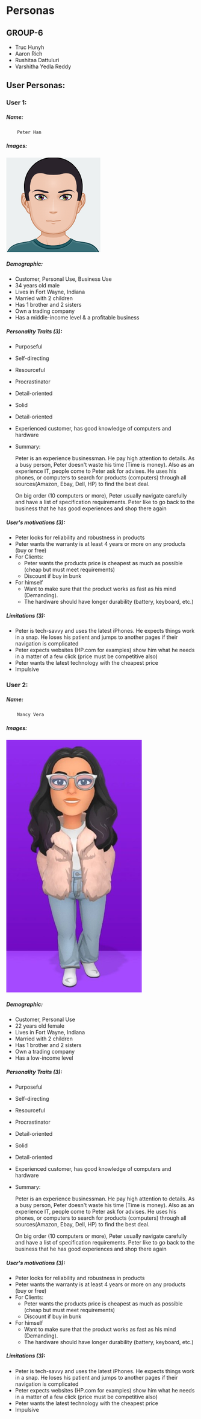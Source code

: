 # Personas

## GROUP-6
- Truc Hunyh
- Aaron Rich
- Rushitaa Dattuluri
- Varshitha Yedla Reddy

## User Personas:
### User 1:

##### Name:
```
    Peter Han
```

##### Images:
<img src="images/business-man.png">

##### Demographic: 
  - Customer, Personal Use, Business Use
  - 34 years old male
  - Lives in Fort Wayne, Indiana
  - Married with 2 children
  - Has 1 brother and 2 sisters
  - Own a trading company
  - Has a middle-income level & a profitable business

##### Personality Traits (3):
  - Purposeful
  - Self-directing
  - Resourceful
  - Procrastinator 
  - Detail-oriented
  - Solid
  - Detail-oriented
  - Experienced customer, has good knowledge of computers and hardware
  - Summary:
    
    Peter is an experience businessman. He pay high attention to details. 
    As a busy person, Peter doesn't waste his time (Time is money). 
    Also as an experience IT, people come to Peter ask for advises.
    He uses his phones, or computers to search for products (computers) through all sources(Amazon, Ebay, Dell, HP) to find the best deal.
    
    On big order (10 computers or more), Peter usually navigate carefully and have a list of specification requirements.
    Peter like to go back to the business that he has good experiences and shop there again

##### User's motivations (3):
  - Peter looks for reliability and robustness in products
  - Peter wants the warranty is at least 4 years or more on any products (buy or free)
  - For Clients: 
    - Peter wants the products price is cheapest as much as possible (cheap but must meet requirements)
    - Discount if buy in bunk
  - For himself
    - Want to make sure that the product works as fast as his mind (Demanding).
    - The hardware should have longer durability (battery, keyboard, etc.)

##### Limitations (3):
  - Peter is tech-savvy and uses the latest iPhones. He expects things work in a snap. He loses his patient and jumps to another pages if their navigation is complicated
  - Peter expects websites (HP.com for examples) show him what he needs in a matter of a few click (price must be competitive also)
  - Peter wants the latest technology with the cheapest price
  - Impulsive

### User 2:

##### Name:
```
    Nancy Vera
```

##### Images:
<img src="images/student1.jpg">

##### Demographic: 
  - Customer, Personal Use
  - 22 years old female
  - Lives in Fort Wayne, Indiana
  - Married with 2 children
  - Has 1 brother and 2 sisters
  - Own a trading company
  - Has a low-income level

##### Personality Traits (3):
  - Purposeful
  - Self-directing
  - Resourceful
  - Procrastinator 
  - Detail-oriented
  - Solid
  - Detail-oriented
  - Experienced customer, has good knowledge of computers and hardware
  - Summary:
    
    Peter is an experience businessman. He pay high attention to details. 
    As a busy person, Peter doesn't waste his time (Time is money). 
    Also as an experience IT, people come to Peter ask for advises.
    He uses his phones, or computers to search for products (computers) through all sources(Amazon, Ebay, Dell, HP) to find the best deal.
    
    On big order (10 computers or more), Peter usually navigate carefully and have a list of specification requirements.
    Peter like to go back to the business that he has good experiences and shop there again

##### User's motivations (3):
  - Peter looks for reliability and robustness in products
  - Peter wants the warranty is at least 4 years or more on any products (buy or free)
  - For Clients: 
    - Peter wants the products price is cheapest as much as possible (cheap but must meet requirements)
    - Discount if buy in bunk
  - For himself
    - Want to make sure that the product works as fast as his mind (Demanding).
    - The hardware should have longer durability (battery, keyboard, etc.)

##### Limitations (3):
  - Peter is tech-savvy and uses the latest iPhones. He expects things work in a snap. He loses his patient and jumps to another pages if their navigation is complicated
  - Peter expects websites (HP.com for examples) show him what he needs in a matter of a few click (price must be competitive also)
  - Peter wants the latest technology with the cheapest price
  - Impulsive
